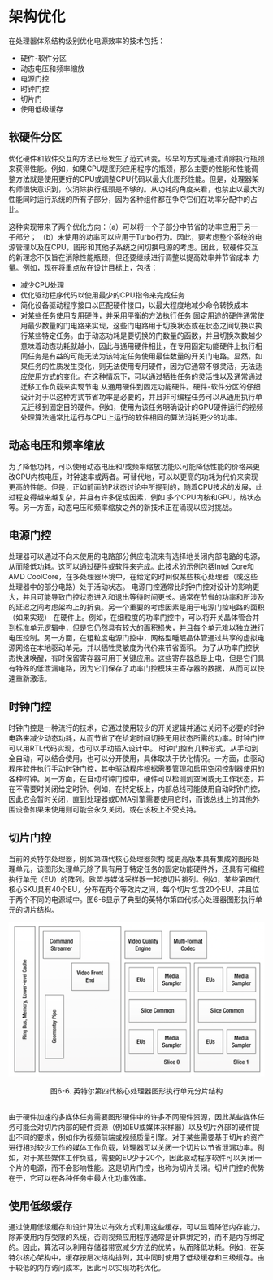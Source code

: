 # 架构优化

在处理器体系结构级别优化电源效率的技术包括：
* 硬件-软件分区
* 动态电压和频率缩放
* 电源门控
* 时钟门控
* 切片门
* 使用低级缓存

## 软硬件分区
优化硬件和软件交互的方法已经发生了范式转变。较早的方式是通过消除执行瓶颈来获得性能。例如，如果CPU是图形应用程序的瓶颈，那么主要的性能和性能调整方法就是使用更好的CPU或调整CPU代码以最大化图形性能。但是，处理器架构师很快意识到，仅消除执行瓶颈是不够的。从功耗的角度来看，也禁止以最大的性能同时运行系统的所有子部分，因为各种组件都在争夺它们在功率分配中的占比。

这种实现带来了两个优化方向：（a）可以将一个子部分中节省的功率应用于另一子部分； （b）未使用的功率可以应用于Turbo行为。因此，要考虑整个系统的电源管理以及在CPU，图形和其他子系统之间切换电源的考虑。因此，软硬件交互的新理念不仅旨在消除性能瓶颈，但还要继续进行调整以提高效率并节省成本
力量。例如，现在将重点放在设计目标上，包括：
* 减少CPU处理
* 优化驱动程序代码以使用最少的CPU指令来完成任务
* 简化设备驱动程序接口以匹配硬件接口，以最大程度地减少命令转换成本
* 对某些任务使用专用硬件，并采用平衡的方法执行任务
固定用途的硬件通常使用最少数量的门电路来实现，这些门电路用于切换状态或在状态之间切换以执行某些特定任务。由于动态功耗是要切换的门数量的函数，并且切换次数越少意味着动态功耗就越小，因此与通用硬件相比，在专用固定功能硬件上执行相同任务是有益的可能无法为该特定任务使用最佳数量的开关门电路。显然，如果任务的性质发生变化，则无法使用专用硬件，因为它通常不够灵活，无法适应使用方式的变化。在这种情况下，可以通过牺牲任务的灵活性以及通常通过迁移工作负载来实现节电
从通用硬件到固定功能硬件。硬件-软件分区的仔细设计对于以这种方式节省功率是必要的，并且非可编程任务可以从通用执行单元迁移到固定目的硬件。例如，使用为该任务明确设计的GPU硬件运行的视频处理算法通常比运行与CPU上运行的软件相同的算法消耗更少的功率。

## 动态电压和频率缩放
为了降低功耗，可以使用动态电压和/或频率缩放功能以可能降低性能的价格来更改CPU内核电压，时钟速率或两者。可替代地，可以以更高的功耗为代价来实现更高的性能。但是，正如前面的P状态讨论中所提到的，随着CPU技术的发展，此过程变得越来越复杂，并且有许多促成因素，例如
多个CPU内核和GPU，热状态等。另一方面，动态电压和频率缩放之外的新技术正在涌现以应对挑战。

## 电源门控
处理器可以通过不向未使用的电路部分供应电流来有选择地关闭内部电路的电源，从而降低功耗。这可以通过硬件或软件来完成。此技术的示例包括Intel Core和AMD CoolCore，在多处理器环境中，在给定的时间仅某些核心处理器（或这些处理器中的部分电路）处于活动状态。
电源门控通常比时钟门控对设计的影响更大，并且可能导致门控状态进入和退出等待时间更长。通常在节省的功率和所涉及的延迟之间考虑架构上的折衷。另一个重要的考虑因素是用于电源门控电路的面积（如果实现）
在硬件上。例如，在细粒度的功率门控中，可以将开关晶体管合并到标准单元逻辑中，但是它仍然具有较大的面积损失，并且每个单元难以独立进行电压控制。另一方面，在粗粒度电源门控中，网格型睡眠晶体管通过共享的虚拟电源网络在本地驱动单元，并以牺牲灵敏度为代价来节省面积。
为了从功率门控状态快速唤醒，有时保留寄存器可用于关键应用。这些寄存器总是上电，但是它们具有特殊的低泄漏电路，因为它们保存了功率门控模块主寄存器的数据，从而可以快速重新激活。

## 时钟门控
时钟门控是一种流行的技术，它通过使用较少的开关逻辑并通过关闭不必要的时钟电路来减少动态功耗，从而节省了在给定时间切换无用状态所需的功率。时钟门控可以用RTL代码实现，也可以手动插入设计中。
时钟门控有几种形式，从手动到全自动，可以结合使用，也可以分开使用，具体取决于优化情况。一方面，由驱动程序软件执行手动时钟门控，其中驱动程序根据需要管理和启用空闲控制器使用的各种时钟。另一方面，在自动时钟门控中，硬件可以检测到空闲或无工作状态，并在不需要时关闭给定时钟。例如，在特定板上，内部总线可能使用自动时钟门控，因此它会暂时关闭，直到处理器或DMA引擎需要使用它时，而该总线上的其他外围设备如果未使用则可能会永久关闭。或在该板上不受支持。

## 切片门控
当前的英特尔处理器，例如第四代核心处理器架构
或更高版本具有集成的图形处理单元，该图形处理单元除了具有用于特定任务的固定功能硬件外，还具有可编程执行单元（EU）的阵列。欧盟与媒体采样器一起按切片排列。例如，某些第四代核心SKU具有40个EU，分布在两个等效片之间，每个切片包含20个EU，并且位于两个不同的电源域中。图6-6显示了典型的英特尔第四代核心处理器图形执行单元的切片结构。

![](../images/6_6.png)
<center>图6-6. 英特尔第四代核心处理器图形执行单元分片结构</center>
<br>

由于硬件加速的多媒体任务需要图形硬件中的许多不同硬件资源，因此某些媒体任务可能会对切片内部的硬件资源（例如EU或媒体采样器）以及切片外部的硬件提出不同的要求，例如作为视频前端或视频质量引擎。对于某些需要基于切片的资产进行相对较少工作的媒体工作负载，处理器可以关闭一个切片以节省泄漏功率。例如，对于某些媒体工作负载，需要的EU少于20个，因此驱动程序软件可以关闭一个片的电源，而不会影响性能。这是切片门控，也称为切片关闭。切片门控的优势在于，它可以在各种任务中最大化功率效率。

## 使用低级缓存
通过使用低级缓存和设计算法以有效方式利用这些缓存，可以显着降低内存能力。除非使用内存受限的系统，否则视频应用程序通常是计算绑定的，而不是内存绑定的。因此，算法可以利用存储器带宽减少方法的优势，从而降低功耗。例如，在英特尔核心架构中，缓存按层次结构排列，其中同时使用了低级缓存和三级缓存。由于较低的内存访问成本，因此可以实现功耗优化。